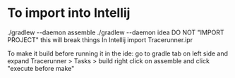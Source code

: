 To import into Intellij
=======================
./gradlew --daemon assemble
./gradlew --daemon idea
DO NOT "IMPORT PROJECT" this will break things
In Intellij import Tracerunner.ipr

To make it build before running it in the ide:
go to gradle tab on left side and expand
Tracerunner > Tasks > build
right click on assemble and click "execute before make"

